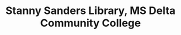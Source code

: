 ---
layout: repo
title: "Stanny Sanders Library, MS Delta Community College"
id: 24044
permalink: repos/24044/
---